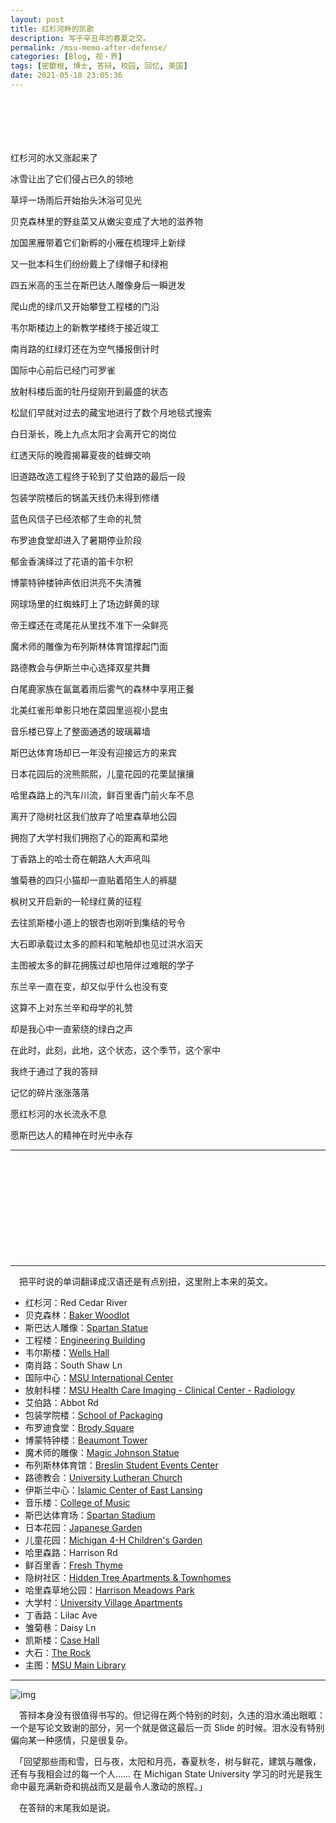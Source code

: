 ```yaml
---
layout: post
title: 红杉河畔的凯歌
description: 写于辛丑年的春夏之交。
permalink: /msu-memo-after-defense/
categories: [Blog, 视・界]
tags: [密歇根, 博士, 答辩, 校园, 回忆, 美国]
date: 2021-05-18 23:05:36
---
```


# 　

红杉河的水又涨起来了

冰雪让出了它们侵占已久的领地

草坪一场雨后开始抬头沐浴可见光

贝克森林里的野韭菜又从嫩尖变成了大地的滋养物

加国黑雁带着它们新孵的小雁在梳理坪上新绿

又一批本科生们纷纷戴上了绿帽子和绿袍

四五米高的玉兰在斯巴达人雕像身后一瞬迸发

爬山虎的绿爪又开始攀登工程楼的门沿

韦尔斯楼边上的新教学楼终于接近竣工

南肖路的红绿灯还在为空气播报倒计时

国际中心前后已经门可罗雀

放射科楼后面的牡丹绽刚开到最盛的状态

松鼠们早就对过去的藏宝地进行了数个月地毯式搜索

白日渐长，晚上九点太阳才会离开它的岗位

红透天际的晚霞揭幕夏夜的蛙蝉交响

旧道路改造工程终于轮到了艾伯路的最后一段

包装学院楼后的锅盖天线仍未得到修缮

蓝色风信子已经浓郁了生命的礼赞

布罗迪食堂却进入了暑期停业阶段

郁金香演绎过了花语的笛卡尔积

博蒙特钟楼钟声依旧洪亮不失清雅

网球场里的红蜘蛛盯上了场边鲜黄的球

帝王蝶还在鸢尾花从里找不准下一朵鲜亮

魔术师的雕像为布列斯林体育馆撑起门面

路德教会与伊斯兰中心选择双星共舞

白尾鹿家族在氤氲着雨后雾气的森林中享用正餐

北美红雀形单影只地在菜园里巡视小昆虫

音乐楼已穿上了整面通透的玻璃幕墙

斯巴达体育场却已一年没有迎接远方的来宾

日本花园后的浣熊熙熙，儿童花园的花栗鼠攘攘

哈里森路上的汽车川流，鲜百里香门前火车不息

离开了隐树社区我们放弃了哈里森草地公园

拥抱了大学村我们拥抱了心的距离和菜地

丁香路上的哈士奇在朝路人大声吼叫

雏菊巷的四只小猫却一直贴着陌生人的裤腿

枫树又开启新的一轮绿红黄的征程

去往凯斯楼小道上的银杏也刚听到集结的号令

大石即承载过太多的颜料和笔触却也见过洪水滔天

主图被太多的鲜花拥簇过却也陪伴过难眠的学子

东兰辛一直在变，却又似乎什么也没有变

这算不上对东兰辛和母学的礼赞

却是我心中一直萦绕的绿白之声

在此时，此刻，此地，这个状态，这个季节，这个家中

我终于通过了我的答辩

记忆的碎片涨涨落落

愿红杉河的水长流永不息

愿斯巴达人的精神在时光中永存

---

　

　

　

　

　

---

　把平时说的单词翻译成汉语还是有点别扭，这里附上本来的英文。

-   红杉河：Red Cedar River
-   贝克森林：[Baker Woodlot](https://goo.gl/maps/D55C28nTK2K8rKSC6)
-   斯巴达人雕像：[Spartan Statue](https://goo.gl/maps/ZreUxrMuGD2hJG5a9)
-   工程楼：[Engineering Building](https://goo.gl/maps/gY9W5JWARdJoiY6m7)
-   韦尔斯楼：[Wells Hall](https://goo.gl/maps/wVNU7aEa2rhbYSKD8)
-   南肖路：South Shaw Ln
-   国际中心：[MSU International Center](https://goo.gl/maps/t6XeuhnTv6GoezDEA)
-   放射科楼：[MSU Health Care Imaging - Clinical Center - Radiology](https://goo.gl/maps/CBQv3Tx1DRi6gW6a8)
-   艾伯路：Abbot Rd
-   包装学院楼：[School of Packaging](https://goo.gl/maps/wCsWtR4Ygoq2dNmd7)
-   布罗迪食堂：[Brody Square](https://goo.gl/maps/17tcRgD9eGQUXZEr9)
-   博蒙特钟楼：[Beaumont Tower](https://goo.gl/maps/bfPigJ9mx8FnJTqo6)
-   魔术师的雕像：[Magic Johnson Statue](https://goo.gl/maps/E7MtiH7XGVs11kyK7)
-   布列斯林体育馆：[Breslin Student Events Center](https://goo.gl/maps/1oPJdSax65iXkyu7A)
-   路德教会：[University Lutheran Church](https://goo.gl/maps/AxZCADhrbAPqNuLt9)
-   伊斯兰中心：[Islamic Center of East Lansing](https://goo.gl/maps/3t9UXqUt5tmdX9Yw7)
-   音乐楼：[College of Music](https://goo.gl/maps/Rg3Vj2GmEbTuN6hdA)
-   斯巴达体育场：[Spartan Stadium](https://goo.gl/maps/hd4EdRRmnLRx4Jne9)
-   日本花园：[Japanese Garden](https://goo.gl/maps/xJKSqJ6GYE3oRUnv7)
-   儿童花园：[Michigan 4-H Children's Garden](https://goo.gl/maps/rvjXfinkL9pr6MPi9)
-   哈里森路：Harrison Rd
-   鲜百里香：[Fresh Thyme](https://g.page/FreshThymeFMEastLansing?share)
-   隐树社区：[Hidden Tree Apartments & Townhomes](https://g.page/HiddentreeApartments?share)
-   哈里森草地公园：[Harrison Meadows Park](https://goo.gl/maps/frrCUUykDmnG4KLj9)
-   大学村：[University Village Apartments](https://goo.gl/maps/S2fvEddzXhEVhBS98)
-   丁香路：Lilac Ave
-   雏菊巷：Daisy Ln
-   凯斯楼：[Case Hall](https://goo.gl/maps/3uLsSitQ9Y5krEZg9)
-   大石：[The Rock](https://goo.gl/maps/gQhFXuTmAvJawdT69)
-   主图：[MSU Main Library](https://goo.gl/maps/tNmcASN4iRStEqPMA)

---

![img]({{site.img-hosting}}/Pic4Post/msu-memo-after-defense/defense-end-qa.jpg "End of My Defense")

　答辩本身没有很值得书写的。但记得在两个特别的时刻，久违的泪水涌出眼眶：一个是写论文致谢的部分，另一个就是做这最后一页 Slide 的时候。泪水没有特别偏向某一种感情，只是很复杂。

　「回望那些雨和雪，日与夜，太阳和月亮，春夏秋冬，树与鲜花，建筑与雕像，还有与我相会过的每一个人…… 在 Michigan State University 学习的时光是我生命中最充满新奇和挑战而又是最令人激动的旅程。」

　在答辩的末尾我如是说。
